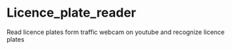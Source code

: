 # Licence_plate_reader
Read licence plates form traffic webcam on youtube  and recognize licence plates
